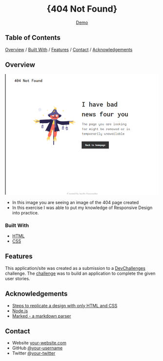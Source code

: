 <!-- Please update value in the {}  -->

<h1 align="center">{404 Not Found}</h1>

<div  align="center">
<a href="https://leydisfh.github.io/404-not-found-/"> Demo</a>  
</div>

<!-- TABLE OF CONTENTS -->

## Table of Contents

[Overview](#overview) <span>/</span> [Built With](#built-with) <span>/</span> [Features](#features) <span>/</span>
[Contact](#contact) <span>/</span> [Acknowledgements](#acknowledgements)

<!-- OVERVIEW -->

## Overview

![screenshot](not-found1.png )

-  In this image you are seeing an image of the 404 page created
- In this exercise I was able to put my knowledge of Responsive Design into practice.

### Built With

<!-- This section should list any major frameworks that you built your project using. Here are a few examples.-->

- [HTML](https://developer.mozilla.org/en-US/docs/Web/HTML)
- [CSS](https://devdocs.io/css/)

## Features

<!-- List the features of your application or follow the template. Don't share the figma file here :) -->

This application/site was created as a submission to a [DevChallenges](https://devchallenges.io/challenges) challenge. The [challenge](https://devchallenges.io/challenges/wBunSb7FPrIepJZAg0sY) was to build an application to complete the given user stories.


## Acknowledgements

<!-- This section should list any articles or add-ons/plugins that helps you to complete the project. This is optional but it will help you in the future. For exmpale -->

- [Steps to replicate a design with only HTML and CSS](https://devchallenges-blogs.web.app/how-to-replicate-design/)
- [Node.js](https://nodejs.org/)
- [Marked - a markdown parser](https://github.com/chjj/marked)

## Contact

- Website [your-website.com](https://{your-web-site-link})
- GitHub [@your-username](https://{github.com/your-usermame})
- Twitter [@your-twitter](https://{twitter.com/your-username})
